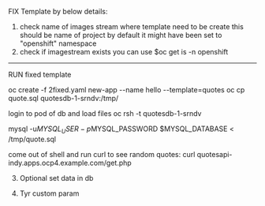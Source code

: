 

FIX Template by below details:

1) check name of images stream where template need to be create this should be name of project by default it might have been set to "openshift" namespace
2) check if imagestream exists you can use $oc get is -n openshift
---------------
RUN fixed template

oc create -f 2fixed.yaml
new-app --name hello --template=quotes
oc cp  quote.sql quotesdb-1-srndv:/tmp/

login to pod of db and load files
  oc rsh -t  quotesdb-1-srndv

 mysql -u$MYSQL_USER -p$MYSQL_PASSWORD $MYSQL_DATABASE < /tmp/quote.sql

come out of shell and run curl to see random quotes:
 curl  quotesapi-indy.apps.ocp4.example.com/get.php

3) Optional set data in db

4) Tyr custom param



	
